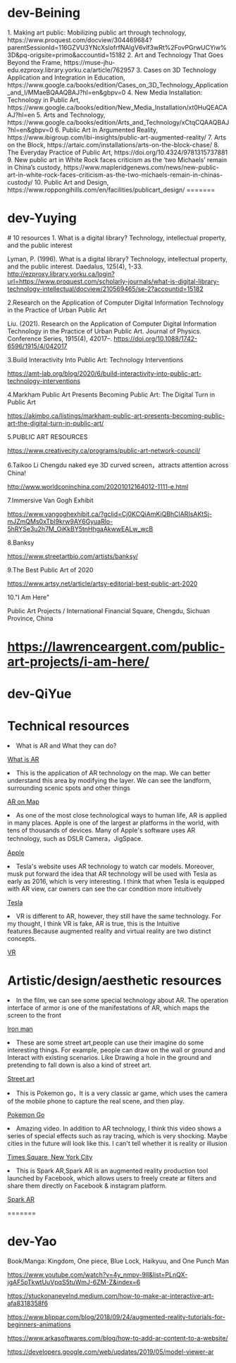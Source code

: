 <h1>dev-Beining</h1>
1. Making art public: Mobilizing public art through technology, https://www.proquest.com/docview/304469684?parentSessionId=116GZVU3YNcXslofrfNAlgV6vlf3wRt%2FovPGrwUCYiw%3D&pq-origsite=primo&accountid=15182
2. Art and Technology That Goes Beyond the Frame, https://muse-jhu-edu.ezproxy.library.yorku.ca/article/762957
3. Cases on 3D Technology Application and Integration in Education, https://www.google.ca/books/edition/Cases_on_3D_Technology_Application_and_I/MMaeBQAAQBAJ?hl=en&gbpv=0
4. New Media Installation: Technology in Public Art, https://www.google.ca/books/edition/New_Media_Installation/xt0HuQEACAAJ?hl=en
5. Arts and Technology, https://www.google.ca/books/edition/Arts_and_Technology/xCtqCQAAQBAJ?hl=en&gbpv=0
6. Public Art in Argumented Reality, https://www.ibigroup.com/ibi-insights/public-art-augmented-reality/
7. Arts on the Block, https://artaic.com/installations/arts-on-the-block-chase/
8. The Everyday Practice of Public Art, https://doi.org/10.4324/9781315737881
9. New public art in White Rock faces criticism as the ‘two Michaels’ remain in China’s custody, https://www.mapleridgenews.com/news/new-public-art-in-white-rock-faces-criticism-as-the-two-michaels-remain-in-chinas-custody/
10. Public Art and Design, https://www.roppongihills.com/en/facilities/publicart_design/
=======


<h1>dev-Yuying</h1>
# 10 resources
1. What is a digital library? Technology, intellectual property, and the public interest

Lyman, P. (1996). What is a digital library? Technology, intellectual property, and the public interest. Daedalus, 125(4), 1-33. http://ezproxy.library.yorku.ca/login?url=https://www.proquest.com/scholarly-journals/what-is-digital-library-technology-intellectual/docview/210569465/se-2?accountid=15182


2.Research on the Application of Computer Digital Information Technology in the Practice of Urban Public Art

Liu. (2021). Research on the Application of Computer Digital Information Technology in the Practice of Urban Public Art. Journal of Physics. Conference Series, 1915(4), 42017–. https://doi.org/10.1088/1742-6596/1915/4/042017


3.Build Interactivity Into Public Art: Technology Interventions

https://amt-lab.org/blog/2020/6/build-interactivity-into-public-art-technology-interventions


4.Markham Public Art Presents Becoming Public Art: The Digital Turn in Public Art

https://akimbo.ca/listings/markham-public-art-presents-becoming-public-art-the-digital-turn-in-public-art/


5.PUBLIC ART RESOURCES

https://www.creativecity.ca/programs/public-art-network-council/


6.Taikoo Li Chengdu naked eye 3D curved screen，attracts attention across China!

http://www.worldconinchina.com/20201012164012-1111-e.html


7.Immersive Van Gogh Exhibit

https://www.vangoghexhibit.ca/?gclid=Cj0KCQiAmKiQBhClARIsAKtSj-mJZmQMs0xTbI9krw9AY6GyuaRlo-5hRYSe3u2h7M_OiKkBY5tnHhgaAkwwEALw_wcB


8.Banksy

https://www.streetartbio.com/artists/banksy/


9.The Best Public Art of 2020

https://www.artsy.net/article/artsy-editorial-best-public-art-2020


10."I Am Here"

Public Art Projects  /  International Financial Square, Chengdu, Sichuan Province, China

https://lawrenceargent.com/public-art-projects/i-am-here/
=======


<h1>dev-QiYue</h1>
<h1>  Technical resources </h1>
  <li> What is AR and What they can do?</li>
  <p><a href="https://arvr.google.com/ar/">What is AR</a></p>
  
  <li>This is the application of AR technology on the map. We can better understand this area by modifying the layer. We can see the landform, surrounding scenic spots and other things</li>
  <p><a href="https://www.google.com/maps/@43.8006579,-79.3614688,8798m/data=!3m1!1e3!5m2!1e3!1e4?hl=zh_cn">AR on Map</a></p>
  
  <li>As one of the most close technological ways to human life, AR is applied in many places. Apple is one of the largest ar platforms in the world, with tens of thousands of devices. Many of Apple's software uses AR technology, such as DSLR Camera，JigSpace. </li>
  <p><a href="https://www.apple.com/ca/augmented-reality/">Apple</a></p>
  
  <li>Tesla's website uses AR technology to watch car models. Moreover, musk put forward the idea that AR technology will be used with Tesla as early as 2016, which is very interesting. I think that when Tesla is equipped with AR view, car owners can see the car condition more intuitively</li>
  <p><a href="https://virsabi.com/tesla/">Tesla</a></p>
  
  <li> VR is different to AR, however, they still have the same technology. For my thought, I think VR is fake, AR is true, this is the Intuitive features.Because augmented reality and virtual reality are two distinct concepts.</li> 
  <p><a href="https://arvr.google.com/earth/">VR</a></p>
  
  
  
  
  
  
  
  
<h1> Artistic/design/aesthetic resources </h1>
<li>In the film, we can see some special technology about AR. The operation interface of armor is one of the manifestations of AR, which maps the screen to the front</li>
<p><a href="https://www.youtube.com/watch?v=8ugaeA-nMTc">Iron man</a></p>

<li>These are some street art,people can use their imagine do some interesting things. For example, people can draw on the wall or ground and Interact with existing scenarios. Like Drawing a hole in the ground and pretending to fall down is also a kind of street art.</li> 
<p><a href="https://www.youtube.com/watch?v=K0N4LVynvvM">Street art<a/></p>


<li>This is Pokemon go，It is a very classic ar game, which uses the camera of the mobile phone to capture the real scene, and then play.</li>
<p><a href="https://pokemongolive.com/">Pokemon Go</a></p>

<li>Amazing video. In addition to AR technology, I think this video shows a series of special effects such as ray tracing, which is very shocking. Maybe cities in the future will look like this. I can't tell whether it is reality or illusion</li>
<p><a href="https://www.youtube.com/watch?v=F8MN0o6RS9o">Times Square, New York City</a></p>



<li> This is Spark AR,Spark AR is an augmented reality production tool launched by Facebook, which allows users to freely create ar filters and share them directly on Facebook & instagram platform.</li>
<p><a href="https://www.youtube.com/watch?v=033uM62blLw&list=PLUn_zuDxW8B7W4ValDllUQPXiYf_JLNTj">Spark AR</a></p>

  




=======

<h1>dev-Yao</h1>

Book/Manga: 
Kingdom, One piece, Blue Lock, Haikyuu, and One Punch Man

https://www.youtube.com/watch?v=4y_nmpv-9lI&list=PLnQX-jgAF5pTkwtUuVpqS5tuWmJ-6ZM-Z&index=6

https://stuckonaneyelnd.medium.com/how-to-make-ar-interactive-art-afa8318358f6

https://www.blippar.com/blog/2018/09/24/augmented-reality-tutorials-for-beginners-animations

https://www.arkasoftwares.com/blog/how-to-add-ar-content-to-a-website/

https://developers.google.com/web/updates/2019/05/model-viewer-ar




